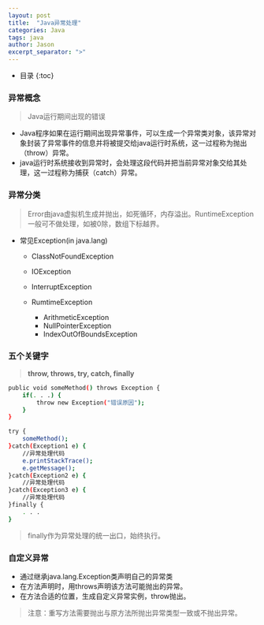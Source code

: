 ```yaml
---
layout: post
title:  "Java异常处理"
categories: Java
tags: java
author: Jason
excerpt_separator: ">"
---
```


* 目录
{:toc}

### 异常概念

> Java运行期间出现的错误 

- Java程序如果在运行期间出现异常事件，可以生成一个异常类对象，该异常对象封装了异常事件的信息并将被提交给java运行时系统，这一过程称为抛出（throw）异常。
- java运行时系统接收到异常时，会处理这段代码并把当前异常对象交给其处理，这一过程称为捕获（catch）异常。

### 异常分类

> Error由java虚拟机生成并抛出，如死循环，内存溢出。RuntimeException一般可不做处理，如被0除，数组下标越界。

- 常见Exception(in java.lang)

  - ClassNotFoundException
  - IOException
  - InterruptException
  - RumtimeException
  
    - ArithmeticException 
    - NullPointerException
    - IndexOutOfBoundsException


### 五个关键字

> **throw, throws, try, catch, finally**

```bash
public void someMethod() throws Exception {
    if(. . .) {
        throw new Exception("错误原因");
    }
}

try {
    someMethod();
}catch(Exception1 e) {
    //异常处理代码
    e.printStackTrace();
    e.getMessage();
}catch(Exception2 e) {
    //异常处理代码
}catch(Exception3 e) {
    //异常处理代码
}finally {
    . . .
}
```
> finally作为异常处理的统一出口，始终执行。

### 自定义异常

- 通过继承java.lang.Exception类声明自己的异常类
- 在方法声明时，用throws声明该方法可能抛出的异常。
- 在方法合适的位置，生成自定义异常实例，throw抛出。

> 注意：重写方法需要抛出与原方法所抛出异常类型一致或不抛出异常。